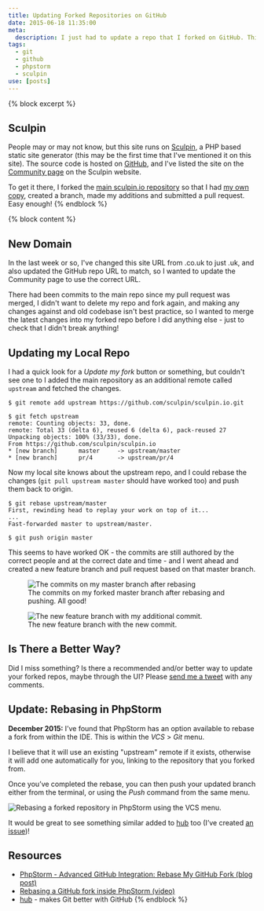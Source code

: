 ```yaml
---
title: Updating Forked Repositories on GitHub
date: 2015-06-18 11:35:00
meta:
  description: I just had to update a repo that I forked on GitHub. This is how I did it. Did I do it the correct way?
tags:
  - git
  - github
  - phpstorm
  - sculpin
use: [posts]
---
```

{% block excerpt %}
## Sculpin

People may or may not know, but this site runs on [Sculpin](https://sculpin.io/), a PHP based static site generator (this may be the first time that I've mentioned it on this site). The source code is hosted on [GitHub](https://github.com/opdavies/oliverdavies.uk), and I've listed the site on the [Community page](https://sculpin.io/community/) on the Sculpin website.

To get it there, I forked the [main sculpin.io repository](https://github.com/sculpin/sculpin.io) so that I had [my own copy](https://github.com/opdavies/sculpin.io), created a branch, made my additions and submitted a pull request. Easy enough!
{% endblock %}

{% block content %}
## New Domain

In the last week or so, I've changed this site URL from .co.uk to just .uk, and also updated the GitHub repo URL to match, so I wanted to update the Community page to use the correct URL.

There had been commits to the main repo since my pull request was merged, I didn't want to delete my repo and fork again, and making any changes against and old codebase isn't best practice, so I wanted to merge the latest changes into my forked repo before I did anything else - just to check that I didn't break anything!

## Updating my Local Repo

I had a quick look for a *Update my fork* button or something, but couldn't see one to I added the main repository as an additional remote called `upstream` and fetched the changes.

```language-bash
$ git remote add upstream https://github.com/sculpin/sculpin.io.git

$ git fetch upstream
remote: Counting objects: 33, done.
remote: Total 33 (delta 6), reused 6 (delta 6), pack-reused 27
Unpacking objects: 100% (33/33), done.
From https://github.com/sculpin/sculpin.io
* [new branch]      master     -> upstream/master
* [new branch]      pr/4       -> upstream/pr/4
```

Now my local site knows about the upstream repo, and I could rebase the changes (`git pull upstream master` should have worked too) and push them back to origin.

```language-bash
$ git rebase upstream/master
First, rewinding head to replay your work on top of it...
...
Fast-forwarded master to upstream/master.

$ git push origin master
```

This seems to have worked OK - the commits are still authored by the correct people and at the correct date and time - and I went ahead and created a new feature branch and pull request based on that master branch.

<figure>
  <img src="/build/images/blog/forked-github-repo-commits.png" alt="The commits on my master branch after rebasing">
  <figcaption>The commits on my forked master branch after rebasing and pushing. All good!</figcaption>
</figure>

<figure>
  <img src="/build/images/blog/my-commit-to-the-rebased-branch.png" alt="The new feature branch with my additional commit.">
  <figcaption>The new feature branch with the new commit.</figcaption>
</figure>

## Is There a Better Way?

Did I miss something? Is there a recommended and/or better way to update your forked repos, maybe through the UI? Please <a href="https://twitter.com/?status=Rebasing GitHub Forks: @{{ site.twitter.name }}">send me a tweet</a> with any comments.

## Update: Rebasing in PhpStorm

__December 2015:__ I’ve found that PhpStorm has an option available to rebase a fork from within the IDE. This is within the *VCS* > *Git* menu.

I believe that it will use an existing "upstream" remote if it exists, otherwise it will add one automatically for you, linking to the repository that you forked from.

Once you’ve completed the rebase, you can then push your updated branch either from the terminal, or using the *Push* command from the same menu.

![Rebasing a forked repository in PhpStorm using the VCS menu.](/build/images/blog/github-fork-rebase-phpstorm.png)

It would be great to see something similar added to [hub](https://hub.github.com) too (I’ve created [an issue](https://github.com/github/hub/issues/1047))!

## Resources

* [PhpStorm - Advanced GitHub Integration: Rebase My GitHub Fork (blog post)](http://blog.jetbrains.com/idea/2011/02/advanced-github-integration-rebase-my-github-fork/)
* [Rebasing a GitHub fork inside PhpStorm (video)](https://www.youtube.com/watch?v=Twy-dhVgN4k)
* [hub](https://hub.github.com) - makes Git better with GitHub
{% endblock %}
